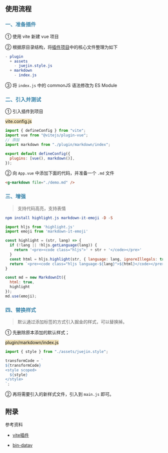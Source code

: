 ## 使用流程

### <span style="color: #3a84aa">一、准备插件</span>

① 使用 vite 新建 vue 项目

② 根据原目录结构，将[插件项目](https://github.com/a1029563229/-vitejs-plugin-markdown)中的核心文件整理为如下

```elm
- plugin
  + assets
    - juejin.style.js
  + markdown
    - index.js
```

③ 将 `index.js` 中的 commonJS 语法修改为 ES Module 



### <span style="color: #3a84aa">二、引入并测试</span>

① 引入插件到项目

<span style="background: #efe0b9">vite.config.js</span>

```javascript
import { defineConfig } from "vite";
import vue from "@vitejs/plugin-vue";
// 添加
import markdown from "./plugin/markdown/index";

export default defineConfig({
  plugins: [vue(), markdown()],
});
```

② 向 `App.vue` 中添加下面的代码，并准备一个 `.md` 文件

```html
<g-markdown file="./demo.md" />
```



### <span style="color: #3a84aa">三、增强</span>

>  支持代码高亮，支持表情

```elm
npm install highlight.js markdown-it-emoji -D -S
```

```javascript
import hljs from 'highlight.js'
import emoji from 'markdown-it-emoji'

const highlight = (str, lang) => {
  if (!lang || !hljs.getLanguage(lang)) {
    return '<pre><code class="hljs">' + str + '</code></pre>'
  }
  const html = hljs.highlight(str, { language: lang, ignoreIllegals: true }).value
  return `<pre><code class="hljs language-${lang}">${html}</code></pre>`
}

const md = new MarkdownIt({
  html: true,
  highlight
});
md.use(emoji);
```



### <span style="color: #3a84aa">四、替换样式</span>

>  默认通过添加标签的方式引入掘金的样式，可以替换掉。

① 先删除原本添加的默认样式；

<span style="background: #efe0b9">plugin/markdown/index.js</span>

```javascript
import { style } from "./assets/juejin.style";

transformCode = `
${transformCode}
<style scoped>
  ${style}
</style>
`;
```

② 再将需要引入的新样式文件，引入到 `main.js` 即可。



## 附录

参考资料

- [vite插件](https://blog.csdn.net/qq_34621851/article/details/123535975)

- [bin-datav](https://github.com/wangbin3162/bin-datav) 
